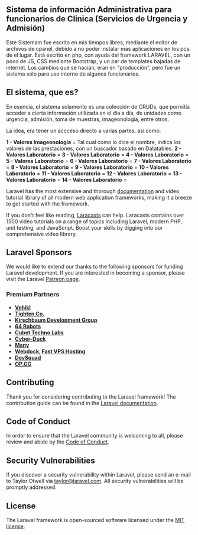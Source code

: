## Sistema de información Administrativa para funcionarios de Clinica (Servicios de Urgencia y Admisión)
Este Sistemam fue escrito en mis tiempos libres, mediante el editor de archivos de cpanel, debido a no poder instalar mas aplicaciones en los pcs. de el lugar.
Está escrito en php, con ayuda del framework LARAVEL, con un poco de JS, CSS mediante Bootstrap, y un par de templates bajadas de internet.
Los cambios que se hacían, eran en "producción", pero fue un sistema sólo para uso interno de algunos funcionarios.

## El sistema, que es?

En esencia, el sistema solamente es una colección de CRUDs, que permitía acceder a cierta información utilizada en el día a día, de unidades como urgencia, admisión, toma de muestras, imageonología, entre otros.

La idea, era tener un accceso directo a varias partes, así como:

**1 -  Valores Imageonología** = Tal cual como lo dice el nombre, indica los valores de las prestaciones, con un buscador basado en Datatables.
**2 -  Valores Laboratorio** = 
**3 -  Valores Laboratorio** = 
**4 -  Valores Laboratorio** = 
**5 -  Valores Laboratorio** = 
**6 -  Valores Laboratorio** = 
**7 -  Valores Laboratorio** = 
**8 -  Valores Laboratorio** = 
**9 -  Valores Laboratorio** = 
**10 - Valores Laboratorio** = 
**11 - Valores Laboratorio** = 
**12 - Valores Laboratorio** = 
**13 - Valores Laboratorio** = 
**14 - Valores Laboratorio** = 



Laravel has the most extensive and thorough [documentation](https://laravel.com/docs) and video tutorial library of all modern web application frameworks, making it a breeze to get started with the framework.

If you don't feel like reading, [Laracasts](https://laracasts.com) can help. Laracasts contains over 1500 video tutorials on a range of topics including Laravel, modern PHP, unit testing, and JavaScript. Boost your skills by digging into our comprehensive video library.

## Laravel Sponsors

We would like to extend our thanks to the following sponsors for funding Laravel development. If you are interested in becoming a sponsor, please visit the Laravel [Patreon page](https://patreon.com/taylorotwell).

### Premium Partners

- **[Vehikl](https://vehikl.com/)**
- **[Tighten Co.](https://tighten.co)**
- **[Kirschbaum Development Group](https://kirschbaumdevelopment.com)**
- **[64 Robots](https://64robots.com)**
- **[Cubet Techno Labs](https://cubettech.com)**
- **[Cyber-Duck](https://cyber-duck.co.uk)**
- **[Many](https://www.many.co.uk)**
- **[Webdock, Fast VPS Hosting](https://www.webdock.io/en)**
- **[DevSquad](https://devsquad.com)**
- **[OP.GG](https://op.gg)**

## Contributing

Thank you for considering contributing to the Laravel framework! The contribution guide can be found in the [Laravel documentation](https://laravel.com/docs/contributions).

## Code of Conduct

In order to ensure that the Laravel community is welcoming to all, please review and abide by the [Code of Conduct](https://laravel.com/docs/contributions#code-of-conduct).

## Security Vulnerabilities

If you discover a security vulnerability within Laravel, please send an e-mail to Taylor Otwell via [taylor@laravel.com](mailto:taylor@laravel.com). All security vulnerabilities will be promptly addressed.

## License

The Laravel framework is open-sourced software licensed under the [MIT license](https://opensource.org/licenses/MIT).
